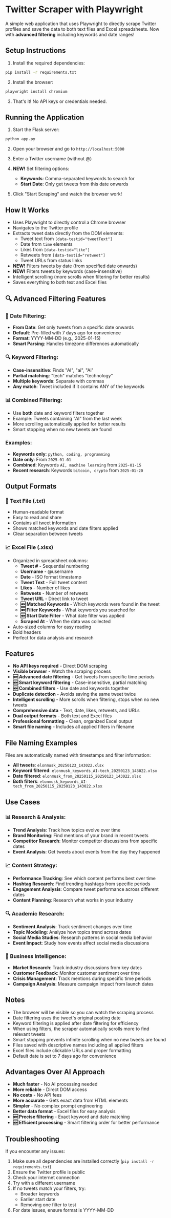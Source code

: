# Twitter Scraper with Playwright

A simple web application that uses Playwright to directly scrape Twitter profiles and save the data to both text files and Excel spreadsheets. Now with **advanced filtering** including keywords and date ranges!

## Setup Instructions

1. Install the required dependencies:
```bash
pip install -r requirements.txt
```

2. Install the browser:
```bash
playwright install chromium
```

3. That's it! No API keys or credentials needed.

## Running the Application

1. Start the Flask server:
```bash
python app.py
```

2. Open your browser and go to `http://localhost:5000`

3. Enter a Twitter username (without @)

4. **NEW!** Set filtering options:
   - **Keywords**: Comma-separated keywords to search for
   - **Start Date**: Only get tweets from this date onwards

5. Click "Start Scraping" and watch the browser work!

## How It Works

- Uses Playwright to directly control a Chrome browser
- Navigates to the Twitter profile
- Extracts tweet data directly from the DOM elements:
  - Tweet text from `[data-testid="tweetText"]`
  - Date from `time` elements
  - Likes from `[data-testid="like"]`
  - Retweets from `[data-testid="retweet"]`
  - Tweet URLs from status links
- **NEW!** Filters tweets by date (from specified date onwards)
- **NEW!** Filters tweets by keywords (case-insensitive)
- Intelligent scrolling (more scrolls when filtering for better results)
- Saves everything to both text and Excel files

## 🔍 Advanced Filtering Features

### 📅 Date Filtering:
- **From Date**: Get only tweets from a specific date onwards
- **Default**: Pre-filled with 7 days ago for convenience
- **Format**: YYYY-MM-DD (e.g., 2025-01-15)
- **Smart Parsing**: Handles timezone differences automatically

### 🔍 Keyword Filtering:
- **Case-insensitive**: Finds "AI", "ai", "Ai"
- **Partial matching**: "tech" matches "technology"
- **Multiple keywords**: Separate with commas
- **Any match**: Tweet included if it contains ANY of the keywords

### 📊 Combined Filtering:
- Use **both** date and keyword filters together
- Example: Tweets containing "AI" from the last week
- More scrolling automatically applied for better results
- Smart stopping when no new tweets are found

### Examples:
- **Keywords only**: `python, coding, programming`
- **Date only**: From `2025-01-01`
- **Combined**: Keywords `AI, machine learning` from `2025-01-15`
- **Recent research**: Keywords `bitcoin, crypto` from `2025-01-20`

## Output Formats

### 📄 Text File (.txt)
- Human-readable format
- Easy to read and share
- Contains all tweet information
- Shows matched keywords and date filters applied
- Clear separation between tweets

### 📈 Excel File (.xlsx)
- Organized in spreadsheet columns:
  - **Tweet #** - Sequential numbering
  - **Username** - @username
  - **Date** - ISO format timestamp
  - **Tweet Text** - Full tweet content
  - **Likes** - Number of likes
  - **Retweets** - Number of retweets
  - **Tweet URL** - Direct link to tweet
  - **🆕 Matched Keywords** - Which keywords were found in the tweet
  - **🆕 Filter Keywords** - What keywords you searched for
  - **🆕 Start Date Filter** - What date filter was applied
  - **Scraped At** - When the data was collected
- Auto-sized columns for easy reading
- Bold headers
- Perfect for data analysis and research

## Features

- **No API keys required** - Direct DOM scraping
- **Visible browser** - Watch the scraping process
- **🆕 Advanced date filtering** - Get tweets from specific time periods
- **🆕 Smart keyword filtering** - Case-insensitive, partial matching
- **🆕 Combined filters** - Use date and keywords together
- **Duplicate detection** - Avoids saving the same tweet twice
- **Intelligent scrolling** - More scrolls when filtering, stops when no new tweets
- **Comprehensive data** - Text, date, likes, retweets, and URLs
- **Dual output formats** - Both text and Excel files
- **Professional formatting** - Clean, organized Excel output
- **Smart file naming** - Includes all applied filters in filename

## File Naming Examples

Files are automatically named with timestamps and filter information:
- **All tweets**: `elonmusk_20250123_143022.xlsx`
- **Keyword filtered**: `elonmusk_keywords_AI-tech_20250123_143022.xlsx`
- **Date filtered**: `elonmusk_from_20250115_20250123_143022.xlsx`
- **Both filters**: `elonmusk_keywords_AI-tech_from_20250115_20250123_143022.xlsx`

## Use Cases

### 📊 Research & Analysis:
- **Trend Analysis**: Track how topics evolve over time
- **Brand Monitoring**: Find mentions of your brand in recent tweets
- **Competitor Research**: Monitor competitor discussions from specific dates
- **Event Analysis**: Get tweets about events from the day they happened

### 📈 Content Strategy:
- **Performance Tracking**: See which content performs best over time
- **Hashtag Research**: Find trending hashtags from specific periods
- **Engagement Analysis**: Compare tweet performance across different dates
- **Content Planning**: Research what works in your industry

### 🔍 Academic Research:
- **Sentiment Analysis**: Track sentiment changes over time
- **Topic Modeling**: Analyze how topics trend across dates
- **Social Media Studies**: Research patterns in social media behavior
- **Event Impact**: Study how events affect social media discussions

### 💼 Business Intelligence:
- **Market Research**: Track industry discussions from key dates
- **Customer Feedback**: Monitor customer sentiment over time
- **Crisis Management**: Track mentions during specific time periods
- **Campaign Analysis**: Measure campaign impact from launch dates

## Notes

- The browser will be visible so you can watch the scraping process
- Date filtering uses the tweet's original posting date
- Keyword filtering is applied after date filtering for efficiency
- When using filters, the scraper automatically scrolls more to find relevant tweets
- Smart stopping prevents infinite scrolling when no new tweets are found
- Files saved with descriptive names including all applied filters
- Excel files include clickable URLs and proper formatting
- Default date is set to 7 days ago for convenience

## Advantages Over AI Approach

- **Much faster** - No AI processing needed
- **More reliable** - Direct DOM access
- **No costs** - No API fees
- **More accurate** - Gets exact data from HTML elements
- **Simpler** - No complex prompt engineering
- **Better data format** - Excel files for easy analysis
- **🆕 Precise filtering** - Exact keyword and date matching
- **🆕 Efficient processing** - Smart filtering order for better performance

## Troubleshooting

If you encounter any issues:
1. Make sure all dependencies are installed correctly (`pip install -r requirements.txt`)
2. Ensure the Twitter profile is public
3. Check your internet connection
4. Try with a different username
5. If no tweets match your filters, try:
   - Broader keywords
   - Earlier start date
   - Removing one filter to test
6. For date issues, ensure format is YYYY-MM-DD 
